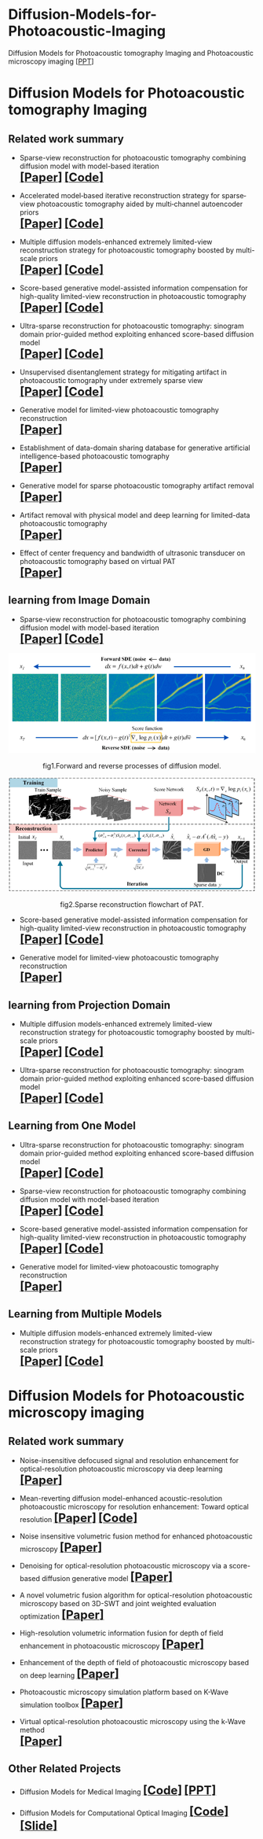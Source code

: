 # Diffusion-Models-for-Photoacoustic-Imaging
Diffusion Models for Photoacoustic tomography Imaging and Photoacoustic microscopy imaging  [[PPT](./SXL-NCU0629.pdf)]

# Diffusion Models for Photoacoustic tomography Imaging
## Related work summary
  * Sparse-view reconstruction for photoacoustic tomography combining diffusion model with model-based iteration  
 [<font size=5>**[Paper]**</font>](https://www.sciencedirect.com/science/article/pii/S2213597923001118)   [<font size=5>**[Code]**</font>](https://github.com/yqx7150/PAT-Diffusion)

  * Accelerated model‐based iterative reconstruction strategy for sparse‐view photoacoustic tomography aided by multi‐channel autoencoder priors  
 [<font size=5>**[Paper]**</font>](https://onlinelibrary.wiley.com/doi/full/10.1002/jbio.202300281)  [<font size=5>**[Code]**</font>](https://github.com/yqx7150/PAT-MDAE)

  * Multiple diffusion models-enhanced extremely limited-view reconstruction strategy for photoacoustic tomography boosted by multi-scale priors  
 [<font size=5>**[Paper]**</font>](https://www.sciencedirect.com/science/article/pii/S2213597924000636)  [<font size=5>**[Code]**</font>](https://github.com/yqx7150/MSDM-PAT)

  * Score-based generative model-assisted information compensation for high-quality limited-view reconstruction in photoacoustic tomography  
 [<font size=5>**[Paper]**</font>](https://www.sciencedirect.com/science/article/pii/S2213597924000405)  [<font size=5>**[Code]**</font>](https://github.com/yqx7150/Limited-view-PAT-Diffusion)

  * Ultra-sparse reconstruction for photoacoustic tomography: sinogram domain prior-guided method exploiting enhanced score-based diffusion model  
 [<font size=5>**[Paper]**</font>](https://www.sciencedirect.com/science/article/pii/S2213597924000879)  [<font size=5>**[Code]**</font>](https://github.com/yqx7150/PAT-Sinogram-Diffusion)

  * Unsupervised disentanglement strategy for mitigating artifact in photoacoustic tomography under extremely sparse view  
 [<font size=5>**[Paper]**</font>](https://www.sciencedirect.com/science/article/pii/S2213597924000302)  [<font size=5>**[Code]**</font>](https://github.com/yqx7150/PAT-ADN)

  * Generative model for limited-view photoacoustic tomography reconstruction  
 [<font size=5>**[Paper]**</font>](https://www.spiedigitallibrary.org/conference-proceedings-of-spie/12972/129720A/Generative-model-for-limited-view-photoacoustic-tomography-reconstruction/10.1117/12.3022605.short)

  * Establishment of data-domain sharing database for generative artificial intelligence-based photoacoustic tomography  
 [<font size=5>**[Paper]**</font>](https://x.sci-hub.org.cn/target?link=https://www.spiedigitallibrary.org/conference-proceedings-of-spie/13248/132480U/Establishment-of-data-domain-sharing-database-for-generative-artificial-intelligence/10.1117/12.3033668.short)

  * Generative model for sparse photoacoustic tomography artifact removal  
 [<font size=5>**[Paper]**</font>](https://www.spiedigitallibrary.org/conference-proceedings-of-spie/12745/1274503/Generative-model-for-sparse-photoacoustic-tomography-artifact-removal/10.1117/12.2683128.short)

  * Artifact removal with physical model and deep learning for limited-data photoacoustic tomography  
 [<font size=5>**[Paper]**</font>](https://www.spiedigitallibrary.org/conference-proceedings-of-spie/12745/127450I/Artifact-removal-with-physical-model-and-deep-learning-for-limited/10.1117/12.2683127.short)

  * Effect of center frequency and bandwidth of ultrasonic transducer on photoacoustic tomography based on virtual PAT  
 [<font size=5>**[Paper]**</font>](https://www.spiedigitallibrary.org/conference-proceedings-of-spie/12745/127450J/Effect-of-center-frequency-and-bandwidth-of-ultrasonic-transducer-on/10.1117/12.2683131.short)

 ## learning from Image Domain
  * Sparse-view reconstruction for photoacoustic tomography combining diffusion model with model-based iteration  
 [<font size=5>**[Paper]**</font>](https://www.sciencedirect.com/science/article/pii/S2213597923001118)   [<font size=5>**[Code]**</font>](https://github.com/yqx7150/PAT-Diffusion)

<div align="center"><img src="https://github.com/yqx7150/PAT-Diffusion/blob/main/fig1.png"> </div>
<p align="center">fig1.Forward and reverse processes of diffusion model.</p>
                                          
<div align="center"><img src="https://github.com/yqx7150/PAT-Diffusion/blob/main/fig2.png"> </div>
<p align="center">fig2.Sparse reconstruction flowchart of PAT.</p>

  * Score-based generative model-assisted information compensation for high-quality limited-view reconstruction in photoacoustic tomography  
 [<font size=5>**[Paper]**</font>](https://www.sciencedirect.com/science/article/pii/S2213597924000405)   [<font size=5>**[Code]**</font>](https://github.com/yqx7150/Limited-view-PAT-Diffusion)

  * Generative model for limited-view photoacoustic tomography reconstruction  
 [<font size=5>**[Paper]**</font>](https://www.spiedigitallibrary.org/conference-proceedings-of-spie/12972/129720A/Generative-model-for-limited-view-photoacoustic-tomography-reconstruction/10.1117/12.3022605.short)

 ## learning from Projection Domain
  * Multiple diffusion models-enhanced extremely limited-view reconstruction strategy for photoacoustic tomography boosted by multi-scale priors  
 [<font size=5>**[Paper]**</font>](https://www.sciencedirect.com/science/article/pii/S2213597924000636)  [<font size=5>**[Code]**</font>](https://github.com/yqx7150/MSDM-PAT)

  * Ultra-sparse reconstruction for photoacoustic tomography: sinogram domain prior-guided method exploiting enhanced score-based diffusion model  
 [<font size=5>**[Paper]**</font>](https://www.sciencedirect.com/science/article/pii/S2213597924000879)  [<font size=5>**[Code]**</font>](https://github.com/yqx7150/PAT-Sinogram-Diffusion)

  ## Learning from One Model
  * Ultra-sparse reconstruction for photoacoustic tomography: sinogram domain prior-guided method exploiting enhanced score-based diffusion model  
 [<font size=5>**[Paper]**</font>](https://www.sciencedirect.com/science/article/pii/S2213597924000879)  [<font size=5>**[Code]**</font>](https://github.com/yqx7150/PAT-Sinogram-Diffusion)

  * Sparse-view reconstruction for photoacoustic tomography combining diffusion model with model-based iteration  
 [<font size=5>**[Paper]**</font>](https://www.sciencedirect.com/science/article/pii/S2213597923001118)   [<font size=5>**[Code]**</font>](https://github.com/yqx7150/PAT-Diffusion)

  * Score-based generative model-assisted information compensation for high-quality limited-view reconstruction in photoacoustic tomography  
 [<font size=5>**[Paper]**</font>](https://www.sciencedirect.com/science/article/pii/S2213597924000405)    [<font size=5>**[Code]**</font>](https://github.com/yqx7150/Limited-view-PAT-Diffusion)

  * Generative model for limited-view photoacoustic tomography reconstruction  
 [<font size=5>**[Paper]**</font>](https://www.spiedigitallibrary.org/conference-proceedings-of-spie/12972/129720A/Generative-model-for-limited-view-photoacoustic-tomography-reconstruction/10.1117/12.3022605.short)

 ## Learning from Multiple Models
  * Multiple diffusion models-enhanced extremely limited-view reconstruction strategy for photoacoustic tomography boosted by multi-scale priors  
 [<font size=5>**[Paper]**</font>](https://www.sciencedirect.com/science/article/pii/S2213597924000636)  [<font size=5>**[Code]**</font>](https://github.com/yqx7150/MSDM-PAT)

# Diffusion Models for Photoacoustic microscopy imaging
## Related work summary
  * Noise-insensitive defocused signal and resolution enhancement for optical-resolution photoacoustic microscopy via deep learning  
 [<font size=5>**[Paper]**</font>](https://onlinelibrary.wiley.com/doi/full/10.1002/jbio.202300149)

  * Mean-reverting diffusion model-enhanced acoustic-resolution photoacoustic microscopy for resolution enhancement: Toward optical resolution 
 [<font size=5>**[Paper]**</font>](https://www.worldscientific.com/doi/full/10.1142/S1793545824500238)  [<font size=5>**[Code]**</font>](https://github.com/yqx7150/https://github.com/yqx7150/PAM-AR2OR)

  * Noise insensitive volumetric fusion method for enhanced photoacoustic microscopy 
 [<font size=5>**[Paper]**</font>](https://www.spiedigitallibrary.org/journals/journal-of-biomedical-optics/volume-28/issue-10/106501/Noise-insensitive-volumetric-fusion-method-for-enhanced-photoacoustic-microscopy/10.1117/1.JBO.28.10.106501.full)
 
  * Denoising for optical-resolution photoacoustic microscopy via a score-based diffusion generative model 
 [<font size=5>**[Paper]**</font>](https://x.sci-hub.org.cn/target?link=https://www.spiedigitallibrary.org/conference-proceedings-of-spie/12972/1297208/Denoising-for-optical-resolution-photoacoustic-microscopy-via-a-score-based/10.1117/12.3022561.short)

  * A novel volumetric fusion algorithm for optical-resolution photoacoustic microscopy based on 3D-SWT and joint weighted evaluation optimization
 [<font size=5>**[Paper]**</font>](https://www.spiedigitallibrary.org/conference-proceedings-of-spie/12601/1260104/A-novel-volumetric-fusion-algorithm-for-optical-resolution-photoacoustic-microscopy/10.1117/12.2666551.full)

  * High-resolution volumetric information fusion for depth of field enhancement in photoacoustic microscopy 
 [<font size=5>**[Paper]**</font>](https://onlinelibrary.wiley.com/doi/full/10.1002/jbio.202200234)

  * Enhancement of the depth of field of photoacoustic microscopy based on deep learning
 [<font size=5>**[Paper]**</font>](https://www.spiedigitallibrary.org/conference-proceedings-of-spie/12745/127450E/Enhancement-of-the-depth-of-field-of-photoacoustic-microscopy-based/10.1117/12.2683129.short)

  * Photoacoustic microscopy simulation platform based on K-Wave simulation toolbox 
 [<font size=5>**[Paper]**</font>](https://www.spiedigitallibrary.org/conference-proceedings-of-spie/11844/1184415/Photoacoustic-microscopy-simulation-platform-based-on-K-Wave-simulation-toolbox/10.1117/12.2601388.short)

  * Virtual optical-resolution photoacoustic microscopy using the k-Wave method  
 [<font size=5>**[Paper]**</font>](https://opg.optica.org/ao/abstract.cfm?uri=ao-60-36-11241)

     
## Other Related Projects
    
  * Diffusion Models for Medical Imaging  [<font size=5>**[Code]**</font>](https://github.com/yqx7150/Diffusion-Models-for-Medical-Imaging/tree/main)   [<font size=5>**[PPT]**</font>](https://github.com/yqx7150/EDAEPRec/tree/master/Slide)

  * Diffusion Models for Computational Optical Imaging  [<font size=5>**[Code]**</font>](https://github.com/yqx7150/Diffusion-Models-for-Computational-Optical-Imaging)   [<font size=5>**[Slide]**</font>](https://github.com/yqx7150/Diffusion-Models-for-Computational-Optical-Imaging/tree/main/CITA2024.pptx)
